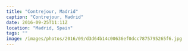 ```yaml
---
title: "Contrejour, Madrid"
caption: "Contrejour, Madrid"
date: 2016-09-25T11:11Z
location: "Madrid, Spain"
tags: ""
image: /images/photos/2016/09/d3d64b14c00636ef0dcc7875795265f6.jpg
---
```

